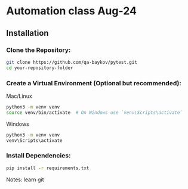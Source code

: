 # Automation class Aug-24

## Installation

### Clone the Repository:
```bash
git clone https://github.com/qa-baykov/pytest.git
cd your-repository-folder
```

### Create a Virtual Environment (Optional but recommended):
Mac/Linux
``` bash
python3 -m venv venv
source venv/bin/activate  # On Windows use `venv\Scripts\activate`
```

Windows
``` bash
python3 -m venv venv
venv\Scripts\activate
```

### Install Dependencies:
``` bash
pip install -r requirements.txt
```

Notes: learn git
